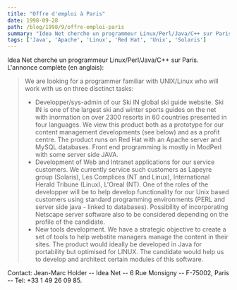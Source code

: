 ```yaml
---
title: "Offre d'emploi à Paris"
date: 1998-09-28
path: /blog/1998/9/offre-emploi-paris
summary: "Idea Net cherche un programmeur Linux/Perl/Java/C++ sur Paris."
tags: ['Java', 'Apache', 'Linux', 'Red Hat', 'Unix', 'Solaris']
---
```


<P>
Idea Net cherche un programmeur Linux/Perl/Java/C++ sur Paris.
L'annonce complète (en anglais):
</P>

<BLOCKQUOTE>
We are looking for a programmer familiar with UNIX/Linux who will work
with us on three disctinct tasks:
<UL>

<LI>Developper/sys-admin of our Ski IN global ski guide website.
Ski IN is one of the largest ski and winter sports guides on the net
with inormation on over 2300 resorts in 60 countries presented in four
languages.  We view this product both as a prototype for our content
management developments (see below) and as a profit centre.  The product
runs on Red Hat with an Apache server and MySQL databases.  Front end
programming is mostly in ModPerl with some server side JAVA.
<LI>Development of Web and Intranet applications for our service
customers.  We currently service such customers as Lapeyre group
(Solaris), Les Complices (NT and Linux), International Herald Tribune
(Linux), L'Oreal (NT).  One of the roles of the developper will be to
help develop functionality for our Unix based customers using standard
programming environments (PERL and server side java - linked to
databases).  Possibility of incorporating Netscape server software also
to be considered depending on the profile of the candidate.
<LI>New tools development.
We have a strategic objective to create a set of tools to help webstite
managers manage the content in their sites.  The product would ideally
be developed in Java for portability but optimised for LINUX. The
candidate would help us to develop and architect certain modules of this
software.
</UL>

</BLOCKQUOTE>
<P>
Contact:
Jean-Marc Holder -- Idea Net -- 6 Rue Monsigny -- F-75002, Paris --
Tel: +33 1 49 26 09 85.
</P>


